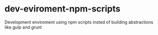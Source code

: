 # dev-eviroment-npm-scripts
Development enviroment using npm scripts insted of building abstractions like gulp and grunt
